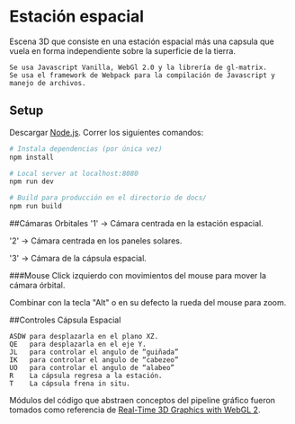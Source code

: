 # Estación espacial

Escena 3D que consiste en una estación espacial más una capsula que vuela en
forma independiente sobre la superficie de la tierra.
    
    Se usa Javascript Vanilla, WebGl 2.0 y la librería de gl-matrix.
    Se usa el framework de Webpack para la compilación de Javascript y manejo de archivos.

## Setup
Descargar [Node.js](https://nodejs.org/en/download/).
Correr los siguientes comandos:

``` bash
# Instala dependencias (por única vez)
npm install

# Local server at localhost:8080
npm run dev

# Build para producción en el directorio de docs/
npm run build
```

##Cámaras Orbitales
'1' -> Cámara centrada en la estación espacial.

'2' -> Cámara centrada en los paneles solares.

'3' -> Cámara de la cápsula espacial.

###Mouse
Click izquierdo con movimientos del mouse para mover la cámara órbital.

Combinar con la tecla "Alt" o en su defecto la rueda del mouse para zoom.

##Controles Cápsula Espacial

    ASDW para desplazarla en el plano XZ.
    QE   para desplazarla en el eje Y.
    JL   para controlar el angulo de “guiñada”
    IK   para controlar el angulo de “cabezeo”
    UO   para controlar el angulo de “alabeo”
    R    La cápsula regresa a la estación.
    T    La cápsula frena in situ.



Módulos del código que abstraen conceptos del pipeline gráfico fueron tomados como referencia  de [Real-Time 3D Graphics with WebGL 2](https://github.com/PacktPublishing/Real-Time-3D-Graphics-with-WebGL-2).